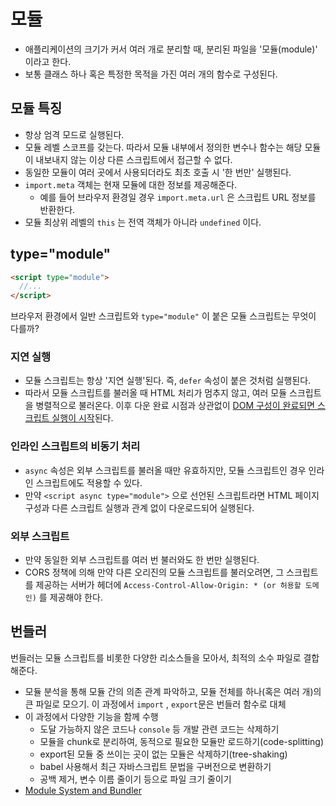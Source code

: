# 모듈

- 애플리케이션의 크기가 커서 여러 개로 분리할 때, 분리된 파일을 '모듈(module)' 이라고 한다.
- 보통 클래스 하나 혹은 특정한 목적을 가진 여러 개의 함수로 구성된다.

## 모듈 특징

- 항상 엄격 모드로 실행된다.
- 모듈 레벨 스코프를 갖는다. 따라서 모듈 내부에서 정의한 변수나 함수는 해당 모듈이 내보내지 않는 이상 다른 스크립트에서 접근할 수 없다.
- 동일한 모듈이 여러 곳에서 사용되더라도 최초 호출 시 '한 번만' 실행된다.
- `import.meta` 객체는 현재 모듈에 대한 정보를 제공해준다.
  - 예를 들어 브라우저 환경일 경우 `import.meta.url` 은 스크립트 URL 정보를 반환한다.
- 모듈 최상위 레벨의 `this` 는 전역 객체가 아니라 `undefined` 이다.

## type="module"

```html
<script type="module">
  //...
</script>
```

브라우저 환경에서 일반 스크립트와 `type="module"` 이 붙은 모듈 스크립트는 무엇이 다를까?

### 지연 실행

- 모듈 스크립트는 항상 '지연 실행'된다. 즉, `defer` 속성이 붙은 것처럼 실행된다.
- 따라서 모듈 스크립트를 불러올 때 HTML 처리가 멈추지 않고, 여러 모듈 스크립트을 병렬적으로 불러온다. 이후 다운 완료 시점과 상관없이 <u>DOM 구성이 완료되면 스크립트 실행이 시작</u>된다.

### 인라인 스크립트의 비동기 처리

- `async` 속성은 외부 스크립트를 불러올 때만 유효하지만, 모듈 스크립트인 경우 인라인 스크립트에도 적용할 수 있다.
- 만약 `<script async type="module">` 으로 선언된 스크립트라면 HTML 페이지 구성과 다른 스크립트 실행과 관계 없이 다운로드되어 실행된다.

### 외부 스크립트

- 만약 동일한 외부 스크립트를 여러 번 불러와도 한 번만 실행된다.
- CORS 정책에 의해 만약 다른 오리진의 모듈 스크립트를 불러오려면, 그 스크립트를 제공하는 서버가 헤더에 `Access-Control-Allow-Origin: * (or 허용할 도메인)` 를 제공해야 한다.

## 번들러

번들러는 모듈 스크립트를 비롯한 다양한 리소스들을 모아서, 최적의 소수 파일로 결합해준다.

- 모듈 분석을 통해 모듈 간의 의존 관계 파악하고, 모듈 전체를 하나(혹은 여러 개)의 큰 파일로 모으기. 이 과정에서 `import` , `export`문은 번들러 함수로 대체
- 이 과정에서 다양한 기능을 함께 수행
  - 도달 가능하지 않은 코드나 `console` 등 개발 관련 코드는 삭제하기
  - 모듈을 chunk로 분리하여, 동적으로 필요한 모듈만 로드하기(code-splitting)
  - export된 모듈 중 쓰이는 곳이 없는 모듈은 삭제하기(tree-shaking)
  - babel 사용해서 최근 자바스크립트 문법을 구버전으로 변환하기
  - 공백 제거, 변수 이름 줄이기 등으로 파일 크기 줄이기
- [Module System and Bundler](/Frontend/Others/Module%20System%20and%20Bundler.md)
